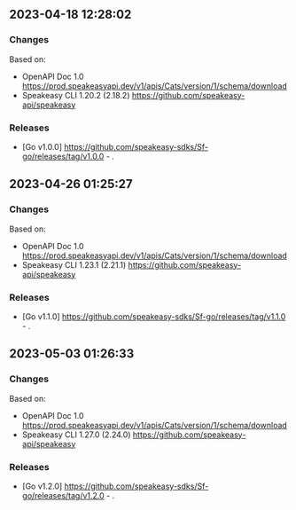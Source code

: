 

## 2023-04-18 12:28:02
### Changes
Based on:
- OpenAPI Doc 1.0 https://prod.speakeasyapi.dev/v1/apis/Cats/version/1/schema/download
- Speakeasy CLI 1.20.2 (2.18.2) https://github.com/speakeasy-api/speakeasy
### Releases
- [Go v1.0.0] https://github.com/speakeasy-sdks/Sf-go/releases/tag/v1.0.0 - .

## 2023-04-26 01:25:27
### Changes
Based on:
- OpenAPI Doc 1.0 https://prod.speakeasyapi.dev/v1/apis/Cats/version/1/schema/download
- Speakeasy CLI 1.23.1 (2.21.1) https://github.com/speakeasy-api/speakeasy
### Releases
- [Go v1.1.0] https://github.com/speakeasy-sdks/Sf-go/releases/tag/v1.1.0 - .

## 2023-05-03 01:26:33
### Changes
Based on:
- OpenAPI Doc 1.0 https://prod.speakeasyapi.dev/v1/apis/Cats/version/1/schema/download
- Speakeasy CLI 1.27.0 (2.24.0) https://github.com/speakeasy-api/speakeasy
### Releases
- [Go v1.2.0] https://github.com/speakeasy-sdks/Sf-go/releases/tag/v1.2.0 - .